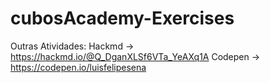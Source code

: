 # cubosAcademy-Exercises
Outras Atividades:
Hackmd -> https://hackmd.io/@Q_DganXLSf6VTa_YeAXq1A
Codepen -> https://codepen.io/luisfelipesena

